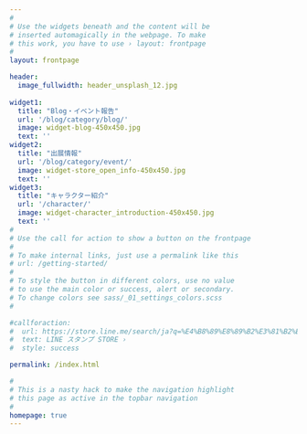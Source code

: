 ```yaml
---
#
# Use the widgets beneath and the content will be
# inserted automagically in the webpage. To make
# this work, you have to use › layout: frontpage
#
layout: frontpage

header:
  image_fullwidth: header_unsplash_12.jpg
  
widget1:
  title: "Blog・イベント報告"
  url: '/blog/category/blog/'
  image: widget-blog-450x450.jpg
  text: ''
widget2:
  title: "出展情報"
  url: '/blog/category/event/'
  image: widget-store_open_info-450x450.jpg
  text: ''
widget3:
  title: "キャラクター紹介"
  url: '/character/'
  image: widget-character_introduction-450x450.jpg
  text: ''
#
# Use the call for action to show a button on the frontpage
#
# To make internal links, just use a permalink like this
# url: /getting-started/
#
# To style the button in different colors, use no value
# to use the main color or success, alert or secondary.
# To change colors see sass/_01_settings_colors.scss
#

#callforaction:
#  url: https://store.line.me/search/ja?q=%E4%B8%89%E8%89%B2%E3%81%B2%E3%81%A4%E3%81%98
#  text: LINE スタンプ STORE ›
#  style: success

permalink: /index.html

#
# This is a nasty hack to make the navigation highlight
# this page as active in the topbar navigation
#
homepage: true
---
```

